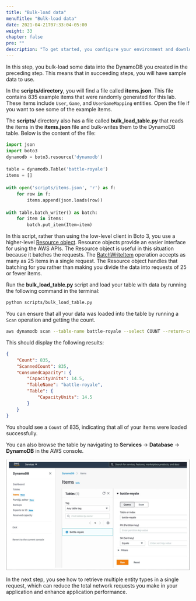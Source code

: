 ```yaml
---
title: "Bulk-load data"
menuTitle: "Bulk-load data"
date: 2021-04-21T07:33:04-05:00
weight: 33
chapter: false
pre: ""
description: "To get started, you configure your environment and download code that you use during the lab."
---
```



In this step, you bulk-load some data into the DynamoDB you created in the preceding step. This means that in succeeding steps, you will have sample data to use.

In the **scripts/directory**, you will find a file called **items.json**. This file contains 835 example items that were randomly generated for this lab. These items include `User`, `Game`, and `UserGameMapping` entities. Open the file if you want to see some of the example items.

The **scripts/** directory also has a file called **bulk_load_table.py** that reads the items in the **items.json** file and bulk-writes them to the DynamoDB table. Below is the content of the file:

```python
import json
import boto3
dynamodb = boto3.resource('dynamodb')

table = dynamodb.Table('battle-royale')
items = []

with open('scripts/items.json', 'r') as f:
    for row in f:
        items.append(json.loads(row))
        
with table.batch_writer() as batch:
    for item in items:
        batch.put_item(Item=item)
```

In this script, rather than using the low-level client in Boto 3, you use a higher-level [Resource object](https://boto3.amazonaws.com/v1/documentation/api/latest/guide/migration.html#resource-objects). Resource objects provide an easier interface for using the AWS APIs. The Resource object is useful in this situation because it batches the requests. The [BatchWriteItem](https://docs.aws.amazon.com/amazondynamodb/latest/APIReference/API_BatchWriteItem.html) operation accepts as many as 25 items in a single request. The Resource object handles that batching for you rather than making you divide the data into requests of 25 or fewer items.

Run the **bulk_load_table.py** script and load your table with data by running the following command in the terminal:

```sh
python scripts/bulk_load_table.py
```

You can ensure that all your data was loaded into the table by running a `Scan` operation and getting the count.

```sh
aws dynamodb scan --table-name battle-royale --select COUNT --return-consumed-capacity TOTAL
```

This should display the following results:

```json
{
    "Count": 835, 
    "ScannedCount": 835, 
    "ConsumedCapacity": {
        "CapacityUnits": 14.5, 
        "TableName": "battle-royale", 
        "Table": {
            "CapacityUnits": 14.5
        }
    }
}
```

You should see a `Count` of 835, indicating that all of your items were loaded successfully.

You can also browse the table by navigating to **Services** -> **Database** -> **DynamoDB** in the AWS console.

![BaseTableConsole](/static/images/game-player-data/core-usage/basetable-consolev2.png)

In the next step, you see how to retrieve multiple entity types in a single request, which can reduce the total network requests you make in your application and enhance application performance.
